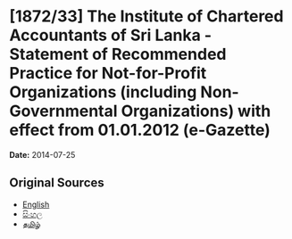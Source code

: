 # [1872/33] The Institute of Chartered Accountants of Sri Lanka - Statement of Recommended Practice for Not-for-Profit Organizations (including Non-Governmental Organizations) with effect from 01.01.2012 (e-Gazette)

**Date:** 2014-07-25

## Original Sources

- [English](https://documents.gov.lk/view/extra-gazettes/2014/7/1872-33_E.pdf)
- [සිංහල](https://documents.gov.lk/view/extra-gazettes/2014/7/1872-33_S.pdf)
- [தமிழ்](https://documents.gov.lk/view/extra-gazettes/2014/7/1872-33_T.pdf)
